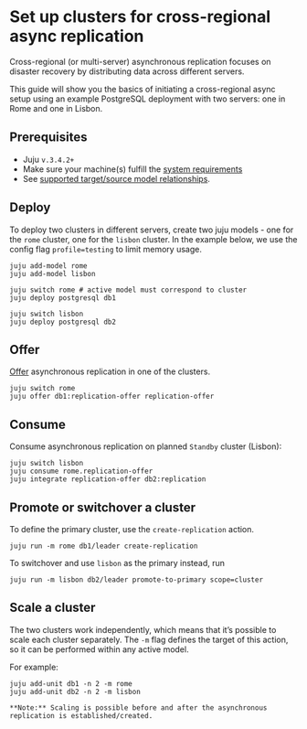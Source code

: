 # Set up clusters for cross-regional async replication

Cross-regional (or multi-server) asynchronous replication focuses on disaster recovery by distributing data across different servers. 

This guide will show you the basics of initiating a cross-regional async setup using an example PostgreSQL deployment with two servers: one in Rome and one in Lisbon.

## Prerequisites
* Juju `v.3.4.2+`
* Make sure your machine(s) fulfill the [system requirements](/reference/system-requirements)
* See [supported target/source model relationships](/how-to-guides/cross-regional-async-replication/index).

## Deploy

To deploy two clusters in different servers, create two juju models - one for the `rome` cluster, one for the `lisbon` cluster. In the example below, we use the config flag `profile=testing` to limit memory usage.

```text
juju add-model rome 
juju add-model lisbon

juju switch rome # active model must correspond to cluster
juju deploy postgresql db1

juju switch lisbon 
juju deploy postgresql db2
```

## Offer

[Offer](https://juju.is/docs/juju/offer) asynchronous replication in one of the clusters.

```text
juju switch rome
juju offer db1:replication-offer replication-offer
``` 

## Consume

Consume asynchronous replication on planned `Standby` cluster (Lisbon):
```text
juju switch lisbon
juju consume rome.replication-offer
juju integrate replication-offer db2:replication
``` 

## Promote or switchover a cluster

To define the primary cluster, use the `create-replication` action.

```text
juju run -m rome db1/leader create-replication
```

To switchover and use `lisbon` as the primary instead, run

```text
juju run -m lisbon db2/leader promote-to-primary scope=cluster
```

## Scale a cluster

The two clusters work independently, which means that it’s possible to scale each cluster separately. The `-m` flag defines the target of this action, so it can be performed within any active model. 

For example:

```text
juju add-unit db1 -n 2 -m rome
juju add-unit db2 -n 2 -m lisbon
```
```{note}
**Note:** Scaling is possible before and after the asynchronous replication is established/created.
```

